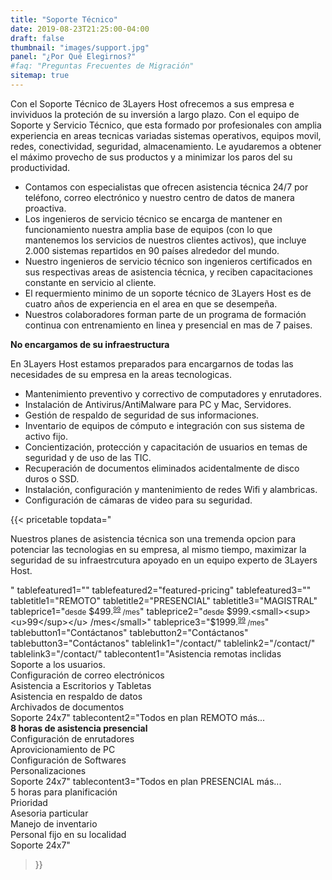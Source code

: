```yaml
---
title: "Soporte Técnico"
date: 2019-08-23T21:25:00-04:00
draft: false
thumbnail: "images/support.jpg"
panel: "¿Por Qué Elegirnos?"
#faq: "Preguntas Frecuentes de Migración"
sitemap: true
---
```


Con el Soporte Técnico de 3Layers Host ofrecemos a sus empresa e invividuos la proteción de su inversión a largo plazo. Con el equipo de Soporte y Servicio Técnico, que esta formado por profesionales con amplia experiencia en areas tecnicas variadas sistemas operativos, equipos movil, redes, conectividad, seguridad, almacenamiento. Le ayudaremos a obtener el máximo provecho de sus productos  y a minimizar los paros del su productividad.

* Contamos con especialistas que ofrecen asistencia técnica 24/7 por teléfono, correo electrónico y nuestro centro de datos de manera proactiva.
* Los ingenieros de servicio técnico se encarga de mantener en funcionamiento nuestra amplia base de equipos (con lo que mantenemos los servicios de nuestros clientes activos), que incluye 2.000 sistemas repartidos en 90 países alrededor del mundo.
* Nuestro ingenieros de servicio técnico son ingenieros certificados en sus respectivas areas de asistencia técnica, y reciben capacitaciones constante en servicio al cliente.
* El requermiento minimo de un soporte técnico de 3Layers Host es de cuatro años de experiencia en el area en que se desempeña.
* Nuestros colaboradores forman parte de un programa de formación continua con entrenamiento en linea y presencial en mas de 7 paises.

**No encargamos de su infraestructura**

En 3Layers Host estamos preparados para encargarnos de todas las necesidades de su empresa en la areas tecnologicas.

* Mantenimiento preventivo y correctivo de computadores y enrutadores.
* Instalación de Antivirus/AntiMalware para PC y Mac, Servidores.
* Gestión de respaldo de seguridad de sus informaciones.
* Inventario de equipos de cómputo e integración con sus sistema de activo fijo.
* Concientización, protección y capacitación de usuarios en temas de seguridad y de uso de las TIC.
* Recuperación de documentos eliminados acidentalmente de disco duros o SSD.
* Instalación, configuración y mantenimiento de redes Wifi y alambricas.
* Configuración de cámaras de video para su seguridad.

{{< pricetable 
topdata="<p>Nuestros planes de asistencia técnica son una tremenda opcion para potenciar las tecnologias en su empresa, al mismo tiempo, maximizar la seguridad de su infraestrcutura apoyado en un equipo experto de 3Layers Host.</p>"
tablefeatured1="" tablefeatured2="featured-pricing" tablefeatured3="" 
tabletitle1="REMOTO" tabletitle2="PRESENCIAL" tabletitle3="MAGISTRAL" 
tableprice1="<small>desde</small> $499.<small><sup><u>99</sup></u> /mes</small>" tableprice2="<small>desde</small> $999.<small><sup><u>99</sup></u> /mes</small>" tableprice3="$1999.<small><sup><u>99</sup></u> /mes</small>"
tablebutton1="Contáctanos" tablebutton2="Contáctanos" tablebutton3="Contáctanos" 
tablelink1="/contact/" tablelink2="/contact/" tablelink3="/contact/" 
tablecontent1="Asistencia remotas inclidas<br>Soporte a los usuarios.<br>Configuración de correo electrónicos<br>Asistencia a Escritorios y Tabletas<br>Asistencia en respaldo de datos<br>Archivados de documentos<br>Soporte 24x7" 
tablecontent2="Todos en plan REMOTO más...<br><strong>8 horas de asistencia presencial</strong><br>Configuración de enrutadores<br>Aprovicionamiento de PC<br>Configuración de Softwares<br>Personalizaciones<br>Soporte 24x7" 
tablecontent3="Todos en plan PRESENCIAL más...<br>5 horas para planificación<br>Prioridad<br>Asesoria particular<br>Manejo de inventario<br>Personal fijo en su localidad<br>Soporte 24x7" 


 >}}